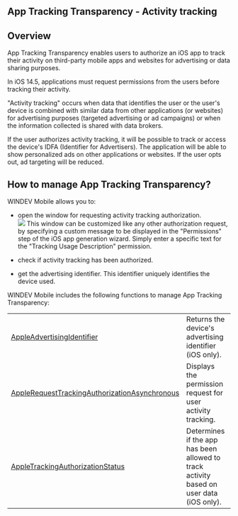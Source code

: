 
## App Tracking Transparency - Activity tracking
			

<a name="NOTE1"></a>
<a name="NOTE1_1"></a>


## Overview
<a name="overview_ELTTEXTE000079"></a>
App Tracking Transparency enables users to authorize an iOS app to track their activity on third-party mobile apps and websites for advertising or data sharing purposes. 

In iOS 14.5, applications must request permissions from the users before tracking their activity. 

"Activity tracking" occurs when data that identifies the user or the user's device is combined with similar data from other applications (or websites) for advertising purposes (targeted advertising or ad campaigns) or when the information collected is shared with data brokers. 

If the user authorizes activity tracking, it will be possible to track or access the device's IDFA (Identifier for Advertisers). The application will be able to show personalized ads on other applications or websites. If the user opts out, ad targeting will be reduced.

<a name="NOTE2"></a>
<a name="NOTE2_1"></a>


## How to manage App Tracking Transparency?
<a name="how_manage_app_tracking_transparency_ELTTEXTE000103"></a>
WINDEV Mobile allows you to: 

- open the window for requesting activity tracking authorization. <br>![](https://doc.pcsoft.fr/en-US/images/image.awp?langid=3&name=AppleATT.gif)
This window can be customized like any other authorization request, by specifying a custom message to be displayed in the "Permissions" step of the iOS app generation wizard. Simply enter a specific text for the "Tracking Usage Description" permission. 

- check if activity tracking has been authorized.

- get the advertising identifier. This identifier uniquely identifies the device used. 




WINDEV Mobile includes the following functions to manage App Tracking Transparency: 



|   |   |
| --- | --- |
| [AppleAdvertisingIdentifier](../WDLang3/1410087936.md) | Returns the device's advertising identifier (iOS only). |
| [AppleRequestTrackingAuthorizationAsynchronous](../WDLang3/1410087935.md) | Displays the permission request for user activity tracking. |
| [AppleTrackingAuthorizationStatus](../WDLang3/1410087934.md) | Determines if the app has been allowed to track activity based on user data (iOS only). |






